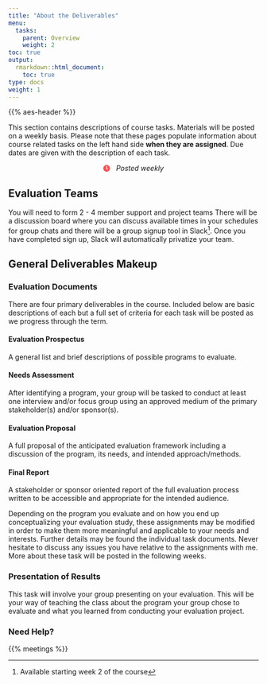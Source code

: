 ```yaml
---
title: "About the Deliverables"
menu:
  tasks:
    parent: Overview
    weight: 2
toc: true
output:
  rmarkdown::html_document:
    toc: true
type: docs
weight: 1
---
```


{{% aes-header %}}

This section contains descriptions of course tasks. Materials will be posted on a weekly basis. Please note that these pages populate information about course related tasks on the left hand side **when they are assigned**. Due dates are given with the description of each task.

<center>
<svg aria-hidden="true" role="img" viewBox="0 0 512 512" style="height:1em;width:1em;vertical-align:-0.125em;margin-left:auto;margin-right:auto;font-size:inherit;fill:#ff4e50;overflow:visible;position:relative;"><path d="M256,8C119,8,8,119,8,256S119,504,256,504,504,393,504,256,393,8,256,8Zm92.49,313h0l-20,25a16,16,0,0,1-22.49,2.5h0l-67-49.72a40,40,0,0,1-15-31.23V112a16,16,0,0,1,16-16h32a16,16,0,0,1,16,16V256l58,42.5A16,16,0,0,1,348.49,321Z"/></svg> &nbsp <i>Posted weekly</i>
</center>

## Evaluation Teams

You will need to form 2 - 4 member support and project teams There will be a discussion board where you can discuss available times in your schedules for group chats and there will be a group signup tool in Slack[^1]. Once you have completed sign up, Slack will automatically privatize your team.

## General Deliverables Makeup

### Evaluation Documents

There are four primary deliverables in the course. Included below are basic descriptions of each but a full set of criteria for each task will be posted as we progress through the term.

#### Evaluation Prospectus

A general list and brief descriptions of possible programs to evaluate.

#### Needs Assessment

After identifying a program, your group will be tasked to conduct at least one interview and/or focus group using an approved medium of the primary stakeholder(s) and/or sponsor(s).

#### Evaluation Proposal

A full proposal of the anticipated evaluation framework including a discussion of the program, its needs, and intended approach/methods.

#### Final Report

A stakeholder or sponsor oriented report of the full evaluation process written to be accessible and appropriate for the intended audience.

Depending on the program you evaluate and on how you end up conceptualizing your evaluation study, these assignments may be modified in order to make them more meaningful and applicable to your needs and interests. Further details may be found the individual task documents. Never hesitate to discuss any issues you have relative to the assignments with me. More about these task will be posted in the following weeks.

### Presentation of Results

This task will involve your group presenting on your evaluation. This will be your way of teaching the class about the program your group chose to evaluate and what you learned from conducting your evaluation project.

### Need Help?

{{% meetings %}}

[^1]: Available starting week 2 of the course
